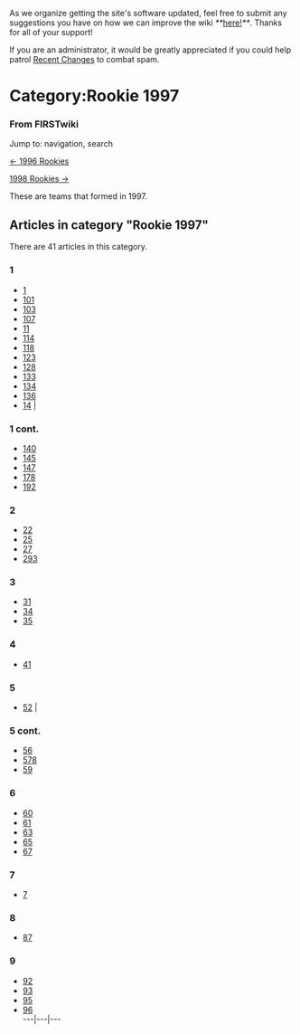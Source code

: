 As we organize getting the site's software updated, feel free to submit any
suggestions you have on how we can improve the wiki
_**_[here!](/index.php/User:Hallry/Suggestions "User:Hallry/Suggestions"
)_**_. Thanks for all of your support!

If you are an administrator, it would be greatly appreciated if you could help
patrol [Recent Changes](/index.php/Special:Recentchanges
"Special:Recentchanges" ) to combat spam.

# Category:Rookie 1997

### From FIRSTwiki

Jump to: navigation, search

[&lt;- 1996 Rookies](/index.php/Category:Rookie_1996 "Category:Rookie 1996" )

[1998 Rookies -&gt;](/index.php/Category:Rookie_1998 "Category:Rookie 1998" )

These are teams that formed in 1997.

  

## Articles in category "Rookie 1997"

There are 41 articles in this category.

### 1

  * [1](/index.php/1 "1" )
  * [101](/index.php/101 "101" )
  * [103](/index.php/103 "103" )
  * [107](/index.php/107 "107" )
  * [11](/index.php/11 "11" )
  * [114](/index.php/114 "114" )
  * [118](/index.php/118 "118" )
  * [123](/index.php/123 "123" )
  * [128](/index.php/128 "128" )
  * [133](/index.php/133 "133" )
  * [134](/index.php/134 "134" )
  * [136](/index.php/136 "136" )
  * [14](/index.php/14 "14" )
|

### 1 cont.

  * [140](/index.php/140 "140" )
  * [145](/index.php/145 "145" )
  * [147](/index.php/147 "147" )
  * [178](/index.php/178 "178" )
  * [192](/index.php/192 "192" )

### 2

  * [22](/index.php/22 "22" )
  * [25](/index.php/25 "25" )
  * [27](/index.php/27 "27" )
  * [293](/index.php/293 "293" )

### 3

  * [31](/index.php/31 "31" )
  * [34](/index.php/34 "34" )
  * [35](/index.php/35 "35" )

### 4

  * [41](/index.php/41 "41" )

### 5

  * [52](/index.php/52 "52" )
|

### 5 cont.

  * [56](/index.php/56 "56" )
  * [578](/index.php/578 "578" )
  * [59](/index.php/59 "59" )

### 6

  * [60](/index.php/60 "60" )
  * [61](/index.php/61 "61" )
  * [63](/index.php/63 "63" )
  * [65](/index.php/65 "65" )
  * [67](/index.php/67 "67" )

### 7

  * [7](/index.php/7 "7" )

### 8

  * [87](/index.php/87 "87" )

### 9

  * [92](/index.php/92 "92" )
  * [93](/index.php/93 "93" )
  * [95](/index.php/95 "95" )
  * [96](/index.php/96 "96" )  
---|---|---  
  
